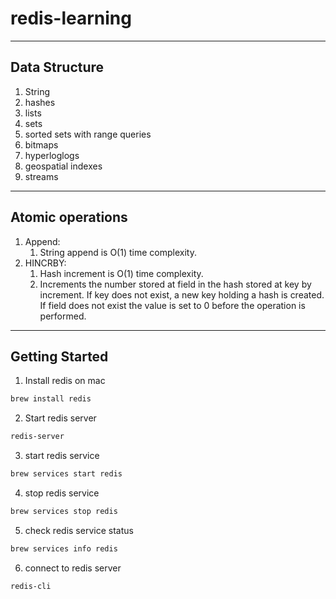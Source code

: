 # redis-learning
---
## Data Structure
1. String
2. hashes
3. lists
4. sets
5. sorted sets with range queries
6. bitmaps
7. hyperloglogs
8. geospatial indexes
9. streams

---
## Atomic operations
1. Append:
    1. String append is O(1) time complexity.
2. HINCRBY:
    1. Hash increment is O(1) time complexity.
    2. Increments the number stored at field in the hash stored at key by increment. If key does not exist, a new key holding a hash is created. If field does not exist the value is set to 0 before the operation is performed.

---
## Getting Started
1. Install redis on mac
```bash
brew install redis
```
2. Start redis server
```bash
redis-server
```
3. start redis service
```bash
brew services start redis
```
4. stop redis service
```bash
brew services stop redis
```
5. check redis service status
```bash
brew services info redis
```
6. connect to redis server
```bash
redis-cli
```
